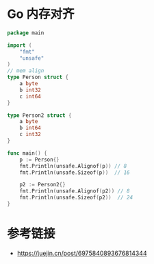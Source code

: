 # Go 内存对齐



```go
package main

import (
	"fmt"
	"unsafe"
)
// mem align
type Person struct {
	a byte
	b int32
	c int64
}

type Person2 struct {
	a byte
	b int64
	c int32
}

func main() {
	p := Person{}
	fmt.Println(unsafe.Alignof(p)) // 8
	fmt.Println(unsafe.Sizeof(p))  // 16

	p2 := Person2{}
	fmt.Println(unsafe.Alignof(p2)) // 8
	fmt.Println(unsafe.Sizeof(p2))  // 24
}

```



# 参考链接

* https://juejin.cn/post/6975840893676814344